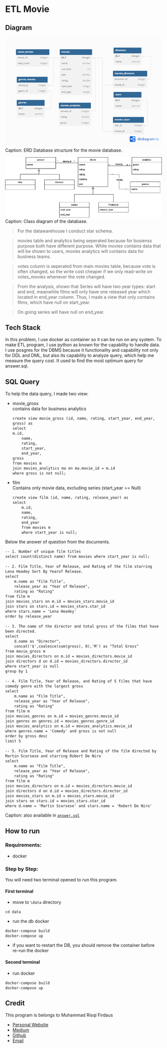 # ETL Movie
## Diagram
![Movie Database Structure](assets/Movie.png)
Caption: ERD Database structure for the movie database.

![Movie Logical Structure](assets/logical_scheme.png)
Caption: Class diagram of the database.

> For the datawarehouse I conduct star schema.

> movies table and analytics being seperated because for busienss purpose both have different purpose. While movies contains data that will be shown to users, movies analytics will contains data for business teams.

> votes column is seperated from main movies table, because vote is often changed, so the write cost cheaper if we only read-write on votes_movies whenever the vote changed.

> From the analysis, shown that Series will have two year types: start and end, meanwhile films will only have one released year which located in end_year column. Thus, I made a view that only contains films, which have null on start_year.

> On going series will have null on end_year.

## Tech Stack
In this problem, I use docker as container so it can be run on any system. To make ETL program, I use python as known for the capability to handle data. I use posgres for the DBMS because it functionality and capability not only for DDL and DML, but also its capability to analyze query, which help me measure the query cost. It used to find the most optimum query for answer.sql.

## SQL Query
To help the data query, I made two view:
- movie_gross
    <br />contains data for business analytics
    ```
    create view movie_gross (id, name, rating, start_year, end_year, gross) as 
    select
    m.id,
        name,
        rating,
        start_year,
        end_year,
    gross
    from movies m 
    join movies_analytics ma on ma.movie_id = m.id
    where gross is not null;
    ```
- film
    <br /> Contains only movie data, excluding series (start_year == Null)
    ```
    create view film (id, name, rating, release_year) as
    select
        m.id,
        name,
        rating,
        end_year
        from movies m
        where start_year is null;
    ```

Below the answer of question from the documents.
```
-- 1. Number of unique film titles
select count(distinct name) from movies where start_year is null;

-- 2. Film Title, Year of Release, and Rating of the film starring Lena Headey Sort By Yearof Release.
select 
    m.name as "Film Title",
    release_year as "Year of Release",
    rating as "Rating"
from film m
join movies_stars on m.id = movies_stars.movie_id
join stars on stars.id = movies_stars.star_id
where stars.name = 'Lena Headey'
order by release_year

-- 3. The name of the director and total gross of the films that have been directed.
select 
    d.name as "Director",
    concat('$',coalesce(sum(gross), 0),'M') as "Total Gross"
from movie_gross m
join movies_directors on m.id = movies_directors.movie_id
join directors d on d.id = movies_directors.director_id
where start_year is null 
group by 1

-- 4. Film Title, Year of Release, and Rating of 5 films that have comedy genre with the largest gross
select  
    m.name as "Film Title",
    release_year as "Year of Release",
    rating as "Rating"
from film m
join movies_genres on m.id = movies_genres.movie_id
join genres on genres.id = movies_genres.genre_id
join movies_analytics on m.id = movies_analytics.movie_id
where genres.name = 'Comedy' and gross is not null
order by gross desc
limit 5

-- 5. Film Title, Year of Release and Rating of the film directed by Martin Scorsese and starring Robert De Niro
select
    m.name as "Film Title",
    release_year as "Year of Release",
    rating as "Rating"
from film m
join movies_directors on m.id = movies_directors.movie_id
join directors d on d.id = movies_directors.director_id
join movies_stars on m.id = movies_stars.movie_id
join stars on stars.id = movies_stars.star_id
where d.name = 'Martin Scorsese' and stars.name = 'Robert De Niro'
```
Caption: also available in [`answer.sql`](answer.sql)

## How to run
### Requirements:
- docker

### Step by Step:
You will need two terminal opened to run this program.
#### First terminal
- move to `\data` directory
```
cd data
```
- run the db docker
```
docker-compose build
docker-compose up
```
- if you want to restart the DB, you should remove the container before re-run the docker

#### Second terminal
- run docker
```
docker-compose build
docker-compose up
```

## Credit
This program is belongs to Muhammad Risqi Firdaus
- [Personal Website](mrfirdauss.vercel.app)
- [Medium](https://mrfirdauss.medium.com/)
- [Github](https://github.com/mrfirdauss-20/)
- [Email](mailto:risqi.firdaus20@gmail.com)

